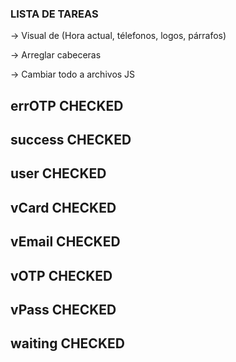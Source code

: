 ### LISTA DE TAREAS ###

-> Visual de (Hora actual, télefonos, logos, párrafos) 

-> Arreglar cabeceras

-> Cambiar todo a archivos JS

   ## errOTP CHECKED
   ## success CHECKED
   ## user CHECKED
   ## vCard CHECKED
   ## vEmail CHECKED
   ## vOTP CHECKED
   ## vPass CHECKED
   ## waiting CHECKED
